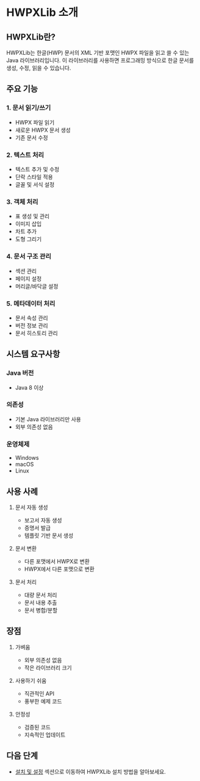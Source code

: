 # HWPXLib 소개

## HWPXLib란?

HWPXLib는 한글(HWP) 문서의 XML 기반 포맷인 HWPX 파일을 읽고 쓸 수 있는 Java 라이브러리입니다. 이 라이브러리를 사용하면 프로그래밍 방식으로 한글 문서를 생성, 수정, 읽을 수 있습니다.

## 주요 기능

### 1. 문서 읽기/쓰기
- HWPX 파일 읽기
- 새로운 HWPX 문서 생성
- 기존 문서 수정

### 2. 텍스트 처리
- 텍스트 추가 및 수정
- 단락 스타일 적용
- 글꼴 및 서식 설정

### 3. 객체 처리
- 표 생성 및 관리
- 이미지 삽입
- 차트 추가
- 도형 그리기

### 4. 문서 구조 관리
- 섹션 관리
- 페이지 설정
- 머리글/바닥글 설정

### 5. 메타데이터 처리
- 문서 속성 관리
- 버전 정보 관리
- 문서 히스토리 관리

## 시스템 요구사항

### Java 버전
- Java 8 이상

### 의존성
- 기본 Java 라이브러리만 사용
- 외부 의존성 없음

### 운영체제
- Windows
- macOS
- Linux

## 사용 사례

1. 문서 자동 생성
   - 보고서 자동 생성
   - 증명서 발급
   - 템플릿 기반 문서 생성

2. 문서 변환
   - 다른 포맷에서 HWPX로 변환
   - HWPX에서 다른 포맷으로 변환

3. 문서 처리
   - 대량 문서 처리
   - 문서 내용 추출
   - 문서 병합/분할

## 장점

1. 가벼움
   - 외부 의존성 없음
   - 작은 라이브러리 크기

2. 사용하기 쉬움
   - 직관적인 API
   - 풍부한 예제 코드

3. 안정성
   - 검증된 코드
   - 지속적인 업데이트

## 다음 단계

- [설치 및 설정](installation.md) 섹션으로 이동하여 HWPXLib 설치 방법을 알아보세요. 